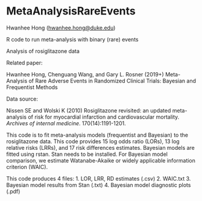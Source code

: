 # MetaAnalysisRareEvents
Hwanhee Hong (hwanhee.hong@duke.edu)

R code to run meta-analysis with binary (rare) events

Analysis of rosiglitazone data

Related paper:

Hwanhee Hong, Chenguang Wang, and Gary L. Rosner (2019+) Meta-Analysis of Rare Adverse Events in Randomized Clinical Trials: Bayesian and Frequentist Methods  

Data source:

Nissen SE and Wolski K (2010) Rosiglitazone revisited: an updated meta-analysis of risk for myocardial infarction and cardiovascular mortality. *Archives of internal medicine*. 170(14):1191-1201.

This code is to fit meta-analysis models (frequentist and Bayesian) to the rosiglitazone data.
This code provides 15 log odds ratio (LORs), 13 log relative risks (LRRs), and 17 risk differences estimates.
Bayesian models are fitted using rstan. Stan needs to be installed.
For Bayesian model comparison, we estimate Watanabe-Akaike or widely applicable information criterion (WAIC).

This code produces 4 files:
    1. LOR, LRR, RD estimates (.csv)
    2. WAIC.txt
    3. Bayesian model results from Stan (.txt)
    4. Bayesian model diagnostic plots (.pdf)
